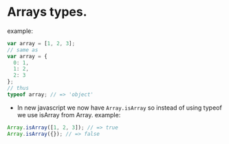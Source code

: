 # Arrays types.

example:

```js
var array = [1, 2, 3];
// same as
var array = {
  0: 1,
  1: 2,
  2: 3
};
// thus
typeof array; // => 'object'
```

- In new javascript we now have `Array.isArray` so instead of using typeof we use isArray from Array.
  example:

```js
Array.isArray([1, 2, 3]); // => true
Array.isArray({}); // => false
```
